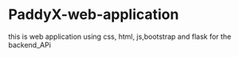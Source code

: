 # PaddyX-web-application
this is web application using css, html, js,bootstrap and flask for the backend_APi
